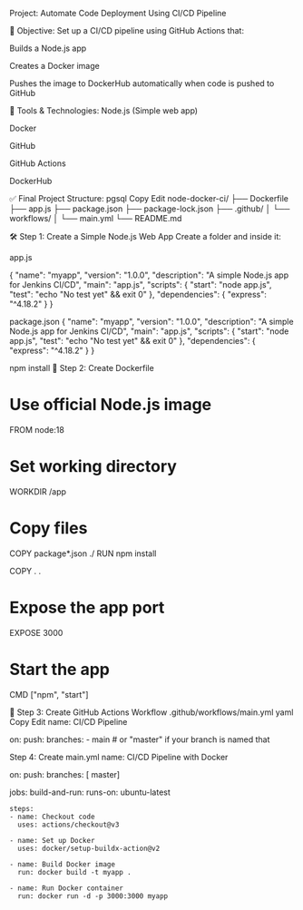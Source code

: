 Project: Automate Code Deployment Using CI/CD Pipeline

📌 Objective:
Set up a CI/CD pipeline using GitHub Actions that:

Builds a Node.js app

Creates a Docker image

Pushes the image to DockerHub automatically when code is pushed to GitHub

🧰 Tools & Technologies:
Node.js (Simple web app)

Docker

GitHub

GitHub Actions

DockerHub

✅ Final Project Structure:
pgsql
Copy
Edit
node-docker-ci/
├── Dockerfile
├── app.js
├── package.json
├── package-lock.json
├── .github/
│   └── workflows/
│       └── main.yml
└── README.md


🛠️ Step 1: Create a Simple Node.js Web App
Create a folder and inside it:

app.js

{
  "name": "myapp",
  "version": "1.0.0",
  "description": "A simple Node.js app for Jenkins CI/CD",
  "main": "app.js",
  "scripts": {
    "start": "node app.js",
    "test": "echo \"No test yet\" && exit 0"
  },
  "dependencies": {
    "express": "^4.18.2"
  }
}

package.json
{
  "name": "myapp",
  "version": "1.0.0",
  "description": "A simple Node.js app for Jenkins CI/CD",
  "main": "app.js",
  "scripts": {
    "start": "node app.js",
    "test": "echo \"No test yet\" && exit 0"
  },
  "dependencies": {
    "express": "^4.18.2"
  }
}

npm install
🐳 Step 2: Create Dockerfile
# Use official Node.js image
FROM node:18

# Set working directory
WORKDIR /app

# Copy files
COPY package*.json ./
RUN npm install

COPY . .

# Expose the app port
EXPOSE 3000

# Start the app
CMD ["npm", "start"]

🔄 Step 3: Create GitHub Actions Workflow
.github/workflows/main.yml
yaml
Copy
Edit
name: CI/CD Pipeline

on:
  push:
    branches:
      - main  # or "master" if your branch is named that


Step 4: Create main.yml
name: CI/CD Pipeline with Docker

on:
  push:
    branches: [ master]

jobs:
  build-and-run:
    runs-on: ubuntu-latest

    steps:
    - name: Checkout code
      uses: actions/checkout@v3

    - name: Set up Docker
      uses: docker/setup-buildx-action@v2

    - name: Build Docker image
      run: docker build -t myapp .

    - name: Run Docker container
      run: docker run -d -p 3000:3000 myapp

